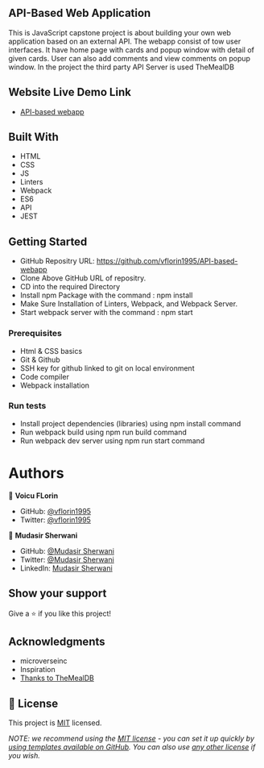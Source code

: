 ## API-Based Web Application

This is JavaScript capstone project is about building your own web application based on an external API. The webapp consist of tow user interfaces. It have home page with cards and popup window with detail of given cards. User can also add comments and view comments on popup window. In the project the third party API Server is used TheMealDB

## Website Live Demo Link

- [API-based webapp](https://https://vflorin1995.github.io/API-based-webapp/dist)

## Built With

- HTML
- CSS
- JS
- Linters
- Webpack
- ES6
- API
- JEST

## Getting Started

- GitHub Repositry URL: https://github.com/vflorin1995/API-based-webapp
- Clone Above GitHub URL of repositry.
- CD into the required Directory
- Install npm Package with the command : npm install
- Make Sure Installation of Linters, Webpack, and Webpack Server.
- Start webpack server with the command : npm start

### Prerequisites

- Html & CSS basics
- Git & Github
- SSH key for github linked to git on local environment
- Code compiler
- Webpack installation

### Run tests

- Install project dependencies (libraries) using npm install command
- Run webpack build using npm run build command
- Run webpack dev server using npm run start command

# Authors

👤 **Voicu FLorin**

- GitHub: [@vflorin1995](https://github.com/vflorin1995)
- Twitter: [@vflorin1995](https://twitter.com/vflorin1995)

👤 **Mudasir Sherwani**

- GitHub: [@Mudasir Sherwani](https://github.com/MudasirSherwani)
- Twitter: [@Mudasir Sherwani](https://twitter.com/mudasirsherwani)
- LinkedIn: [Mudasir Sherwani](https://linkedin.com/in/mudasir-ashraf-071321a4)
## Show your support

Give a ⭐️ if you like this project!

## Acknowledgments

- microverseinc
- Inspiration
- [Thanks to TheMealDB ](https://www.themealdb.com)
## 📝 License

This project is [MIT](./LICENSE) licensed.

_NOTE: we recommend using the [MIT license](https://choosealicense.com/licenses/mit/) - you can set it up quickly by [using templates available on GitHub](https://docs.github.com/en/communities/setting-up-your-project-for-healthy-contributions/adding-a-license-to-a-repository). You can also use [any other license](https://choosealicense.com/licenses/) if you wish._
